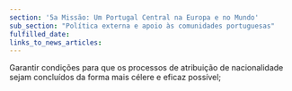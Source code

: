 ```yaml
---
section: '5a Missão: Um Portugal Central na Europa e no Mundo'
sub_section: "Política externa e apoio às comunidades portuguesas"
fulfilled_date:
links_to_news_articles:
---
```


Garantir condições para que os processos de atribuição de nacionalidade sejam concluídos da forma mais célere e eficaz possível;